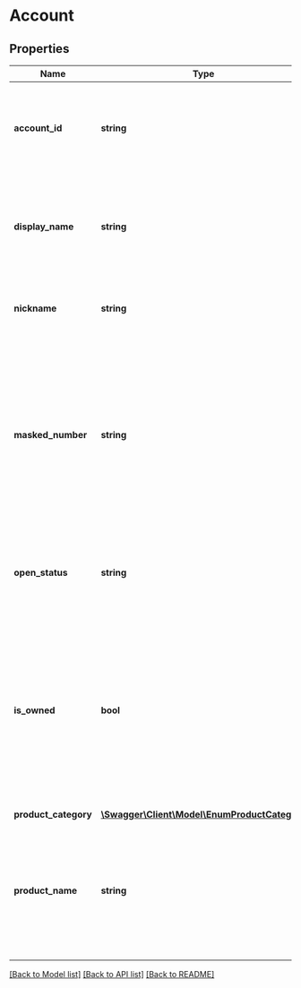 # Account

## Properties
Name | Type | Description | Notes
------------ | ------------- | ------------- | -------------
**account_id** | **string** | A unique ID of the account adhering to the standards for ID permanence | 
**display_name** | **string** | The display name of the account. If a customer provided nickname is available that value should be returned | 
**nickname** | **string** | A customer supplied nick name for the account | [optional] 
**masked_number** | **string** | A masked version of the account. Whether BSB/Account Number, Credit Card PAN or another number this should be formatted with each digit masked and the last three digits unmasked | 
**open_status** | **string** | Open or closed status for the account.  If not present then OPEN is assumed | [optional] [default to 'OPEN']
**is_owned** | **bool** | Flag indicating that the customer associated with the authorisation is an owner of the account.  Does not indicate sole ownership, however.  If no present then &#x27;true&#x27; is assumed | [optional] [default to true]
**product_category** | [**\Swagger\Client\Model\EnumProductCategory**](EnumProductCategory.md) |  | 
**product_name** | **string** | A unique name or identifier for the account class for this account as defined by the account provider.  Not expected to be used for display | 

[[Back to Model list]](../README.md#documentation-for-models) [[Back to API list]](../README.md#documentation-for-api-endpoints) [[Back to README]](../README.md)

